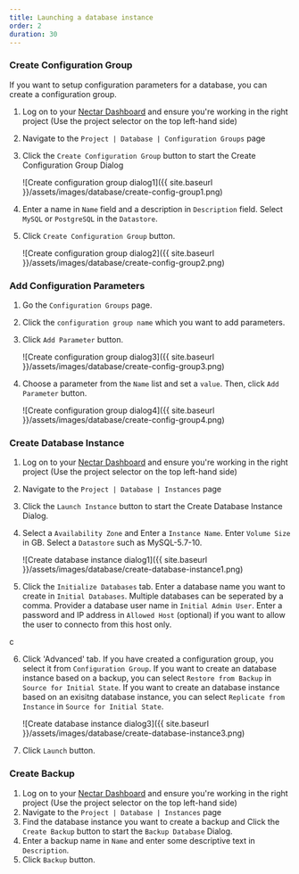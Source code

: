 ```yaml
---
title: Launching a database instance
order: 2
duration: 30
---
```



### Create Configuration Group

If you want to setup configuration parameters for a database, you can create a configuration group. 

1. Log on to your [Nectar Dashboard](https://dashboard.rc.nectar.org.au) and ensure you're working in the right project (Use the project selector on the top left-hand side)
2. Navigate to the `Project | Database | Configuration Groups` page 
3. Click the `Create Configuration Group` button to start the Create Configuration Group Dialog

    ![Create configuration group dialog1]({{ site.baseurl }}/assets/images/database/create-config-group1.png)

4. Enter a name in `Name` field and a description in `Description` field. Select `MySQL` or `PostgreSQL` in the `Datastore`.
5. Click `Create Configuration Group` button.

    ![Create configuration group dialog2]({{ site.baseurl }}/assets/images/database/create-config-group2.png)

### Add Configuration Parameters

1. Go the `Configuration Groups` page.
2. Click the `configuration group name` which you want to add parameters.
3. Click `Add Parameter` button.

    ![Create configuration group dialog3]({{ site.baseurl }}/assets/images/database/create-config-group3.png)
    
4. Choose a parameter from the `Name` list and set a `value`. Then, click `Add Parameter` button.

    ![Create configuration group dialog4]({{ site.baseurl }}/assets/images/database/create-config-group4.png)


### Create Database Instance

1. Log on to your [Nectar Dashboard](https://dashboard.rc.nectar.org.au) and ensure you're working in the right project (Use the project selector on the top left-hand side)
2. Navigate to the `Project | Database | Instances` page 
3. Click the `Launch Instance` button to start the Create Database Instance Dialog.
4. Select a `Availability Zone` and Enter a `Instance Name`.  Enter `Volume Size` in GB.  Select a `Datastore` such as MySQL-5.7-10.

    ![Create database instance dialog1]({{ site.baseurl }}/assets/images/database/create-database-instance1.png)

5. Click the `Initialize Databases` tab. Enter a database name you want to create in `Initial Databases`. Multiple databases can be seperated by a comma. Provider a database user name in `Initial Admin User`. Enter a password and IP address in `Allowed Host` (optional) if you want to allow the user to connecto from this host only.

c

6. Click 'Advanced' tab. If you have created a configuration group, you select it from `Configuration Group`. If you want to create an database instance based on a backup, you can select `Restore from Backup` in `Source for Initial State`. If you want to create an database instance  based on an exisitng database instance, you can select  `Replicate from Instance` in `Source for Initial State`.

    ![Create database instance dialog3]({{ site.baseurl }}/assets/images/database/create-database-instance3.png)

7. Click `Launch` button.

### Create Backup

1. Log on to your [Nectar Dashboard](https://dashboard.rc.nectar.org.au) and ensure you're working in the right project (Use the project selector on the top left-hand side)
2. Navigate to the `Project | Database | Instances` page 
3. Find the database instance you want to create a backup and Click the `Create Backup` button to start the `Backup Database` Dialog.
4. Enter a backup name in `Name` and enter some descriptive text in `Description`. 
5. Click `Backup` button.